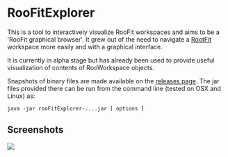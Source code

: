 # RooFitExplorer

This is a tool to interactively visualize RooFit workspaces and aims to be a 'RooFit graphical browser'. It grew out of the need to navigate a [RootFit](http://roofit.sourceforge.net/) workspace more easily and with a graphical interface.

It is currently in alpha stage but has already been used to provide useful visualization of contents of RooWorkspace objects.

Snapshots of binary files are made available on the [releases page](../../releases). The jar files provided there can be run from the command line (tested on OSX and Linux) as:

    java -jar rooFitExplorer-....jar [ options ]

## Screenshots

![](https://raw.githubusercontent.com/wiki/andreh7/roofitexplorer/screenshot01.png)
